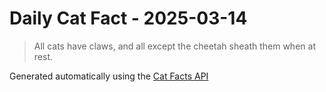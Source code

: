 # Daily Cat Fact - 2025-03-14

> All cats have claws, and all except the cheetah sheath them when at rest.

Generated automatically using the [Cat Facts API](https://catfact.ninja)
